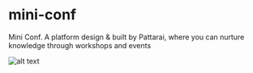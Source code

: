 # mini-conf
Mini Conf. A platform design &amp; built by Pattarai, where you can nurture knowledge through workshops and events

![alt text](https://i.ibb.co/L6hX3pD/miniconf.png)
